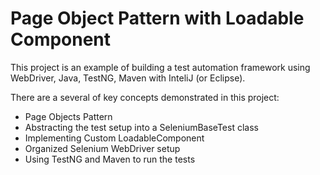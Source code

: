 Page Object Pattern with Loadable Component
==========================================
This project is an example of building a test automation framework using WebDriver, Java, TestNG, Maven with InteliJ (or Eclipse).

There are a several of key concepts demonstrated in this project:

- Page Objects Pattern
- Abstracting the test setup into a SeleniumBaseTest class
- Implementing Custom LoadableComponent
- Organized Selenium WebDriver setup
- Using TestNG and Maven to run the tests

